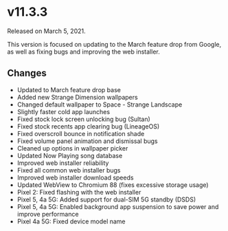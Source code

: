 # v11.3.3

Released on March 5, 2021.

This version is focused on updating to the March feature drop from Google, as well as fixing bugs and improving the web installer.

## Changes

- Updated to March feature drop base
- Added new Strange Dimension wallpapers
- Changed default wallpaper to Space - Strange Landscape
- Slightly faster cold app launches
- Fixed stock lock screen unlocking bug (Sultan)
- Fixed stock recents app clearing bug (LineageOS)
- Fixed overscroll bounce in notification shade
- Fixed volume panel animation and dismissal bugs
- Cleaned up options in wallpaper picker
- Updated Now Playing song database
- Improved web installer reliability
- Fixed all common web installer bugs
- Improved web installer download speeds
- Updated WebView to Chromium 88 (fixes excessive storage usage)
- Pixel 2: Fixed flashing with the web installer
- Pixel 5, 4a 5G: Added support for dual-SIM 5G standby (DSDS)
- Pixel 5, 4a 5G: Enabled background app suspension to save power and improve performance
- Pixel 4a 5G: Fixed device model name
